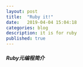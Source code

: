 ```yaml
---
layout: post
title:  "Ruby it!"
date:   2019-04-04 15:04:18
categories: blog
description: it is for ruby
published: true
---
```


##### Ruby元编程简介
